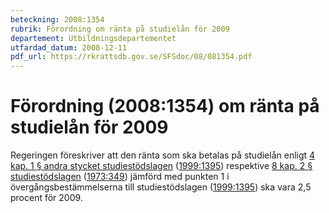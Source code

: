```yaml
---
beteckning: 2008:1354
rubrik: Förordning om ränta på studielån för 2009
departement: Utbildningsdepartementet
utfardad_datum: 2008-12-11
pdf_url: https://rkrattsdb.gov.se/SFSdoc/08/081354.pdf
---
```


# Förordning (2008:1354) om ränta på studielån för 2009

Regeringen föreskriver att den ränta som ska betalas på studielån enligt [4 kap. 1 § andra stycket studiestödslagen](https://selex.se/eli/sfs/1999/1395#kap4.1) ([1999:1395](https://selex.se/eli/sfs/1999/1395)) respektive [8 kap. 2 § studiestödslagen](https://selex.se/eli/sfs/1999/1395#kap8.2) ([1973:349](https://selex.se/eli/sfs/1973/349)) jämförd med punkten 1 i övergångsbestämmelserna till studiestödslagen ([1999:1395](https://selex.se/eli/sfs/1999/1395)) ska vara 2,5 procent för 2009.